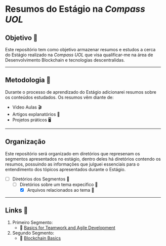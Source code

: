 # Resumos do Estágio na *Compass UOL*


## Objetivo 📑
Este repositório tem como objetivo armazenar resumos e estudos a cerca do Estágio realizado na *Compass UOL* que visa qualificar-me na área de Desenvolvimento Blockchain e tecnologias descentralidas.

___

## Metodologia 📖
Durante o processo de aprendizado do Estágio adicionarei resumos sobre os conteúdos estudados. Os resumos vêm diante de:

- Video Aulas 🎬
- Artigos explanatórios 📰
- Projetos práticos 🖥️

___

## Organização

Este repositório será organizado em diretórios que represenam os segmentos apresentados no estágio, dentro deles há diretórios contendo os resumos, possuindo as informações que julguei essenciais para o entendimento dos tópicos apresentados durante o Estágio.

- [ ] Diretórios dos Segmentos 📂
  - [ ] Diretórios sobre um tema expecifico 📂
    - [x] Arquivos relacionados ao tema 📑

---

## Links 📌

1. Primeiro Segmento: 
   - 📍 [Basics for Teamwork and Agile Development](/Essentials/)
2. Segundo Segmento:
   - 📍 [Blockchain Basics](/Blockchain-Basics/)
